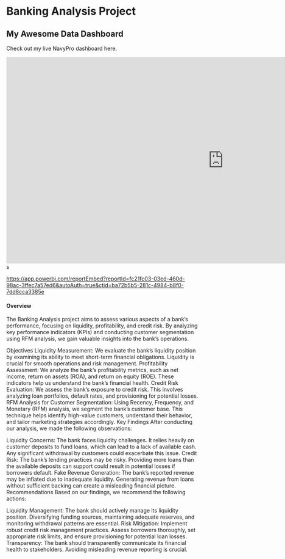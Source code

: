 # Banking Analysis Project
## My Awesome Data Dashboard

Check out my live NavyPro dashboard here.
<iframe title="final" width="1140" height="541.25" src="https://app.powerbi.com/reportEmbed?reportId=fc21fc03-03ed-460d-98ac-3ffec7a57ed6&autoAuth=true&ctid=ba72b5b5-281c-4984-b8f0-7dd8cca3385e" frameborder="0" allowFullScreen="true"></iframe>
s

https://app.powerbi.com/reportEmbed?reportId=fc21fc03-03ed-460d-98ac-3ffec7a57ed6&autoAuth=true&ctid=ba72b5b5-281c-4984-b8f0-7dd8cca3385e
#### Overview
The Banking Analysis project aims to assess various aspects of a bank’s performance, focusing on liquidity, profitability, and credit risk. By analyzing key performance indicators (KPIs) and conducting customer segmentation using RFM analysis, we gain valuable insights into the bank’s operations.

Objectives
Liquidity Measurement: We evaluate the bank’s liquidity position by examining its ability to meet short-term financial obligations. Liquidity is crucial for smooth operations and risk management.
Profitability Assessment: We analyze the bank’s profitability metrics, such as net income, return on assets (ROA), and return on equity (ROE). These indicators help us understand the bank’s financial health.
Credit Risk Evaluation: We assess the bank’s exposure to credit risk. This involves analyzing loan portfolios, default rates, and provisioning for potential losses.
RFM Analysis for Customer Segmentation: Using Recency, Frequency, and Monetary (RFM) analysis, we segment the bank’s customer base. This technique helps identify high-value customers, understand their behavior, and tailor marketing strategies accordingly.
Key Findings
After conducting our analysis, we made the following observations:

Liquidity Concerns: The bank faces liquidity challenges. It relies heavily on customer deposits to fund loans, which can lead to a lack of available cash. Any significant withdrawal by customers could exacerbate this issue.
Credit Risk: The bank’s lending practices may be risky. Providing more loans than the available deposits can support could result in potential losses if borrowers default.
Fake Revenue Generation: The bank’s reported revenue may be inflated due to inadequate liquidity. Generating revenue from loans without sufficient backing can create a misleading financial picture.
Recommendations
Based on our findings, we recommend the following actions:

Liquidity Management: The bank should actively manage its liquidity position. Diversifying funding sources, maintaining adequate reserves, and monitoring withdrawal patterns are essential.
Risk Mitigation: Implement robust credit risk management practices. Assess borrowers thoroughly, set appropriate risk limits, and ensure provisioning for potential loan losses.
Transparency: The bank should transparently communicate its financial health to stakeholders. Avoiding misleading revenue reporting is crucial.
